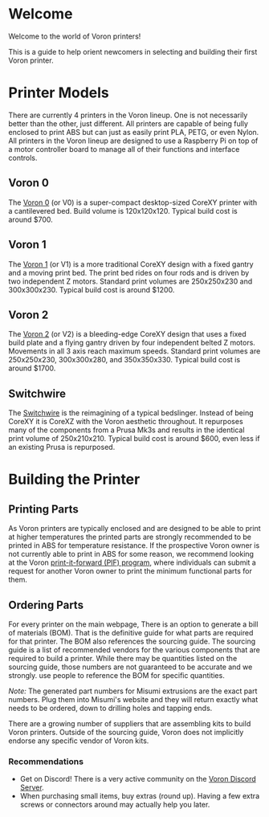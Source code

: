 # Welcome

Welcome to the world of Voron printers!

This is a guide to help orient newcomers in selecting and building their first Voron printer.

# Printer Models

There are currently 4 printers in the Voron lineup.  One is not necessarily better than the other, just different.  All printers are capable of being fully enclosed to print ABS but can just as easily print PLA, PETG, or even Nylon.  All printers in the Voron lineup are designed to use a Raspberry Pi on top of a motor controller board to manage all of their functions and interface controls.

## Voron 0

The [Voron 0](http://vorondesign.com/voron0) (or V0) is a super-compact desktop-sized CoreXY printer with a cantilevered bed.  Build volume is 120x120x120.  Typical build cost is around $700.

## Voron 1

The [Voron 1](http://vorondesign.com/voron1.8) (or V1) is a more traditional CoreXY design with a fixed gantry and a moving print bed.  The print bed rides on four rods and is driven by two independent Z motors.  Standard print volumes are 250x250x230 and 300x300x230.  Typical build cost is around $1200.

## Voron 2

The [Voron 2](http://vorondesign.com/voron2.4) (or V2) is a bleeding-edge CoreXY design that uses a fixed build plate and a flying gantry driven by four independent belted Z motors.  Movements in all 3 axis reach maximum speeds.  Standard print volumes are 250x250x230, 300x300x280, and 350x350x330.  Typical build cost is around $1700.

## Switchwire

The [Switchwire](http://vorondesign.com/voron_switchwire) is the reimagining of a typical bedslinger.  Instead of being CoreXY it is CoreXZ with the Voron aesthetic throughout.  It repurposes many of the components from a Prusa Mk3s and results in the identical print volume of 250x210x210.  Typical build cost is around $600, even less if an existing Prusa is repurposed.

# Building the Printer

## Printing Parts

As Voron printers are typically enclosed and are designed to be able to print at higher temperatures the printed parts are strongly recommended to be printed in ABS for temperature resistance.  If the prospective Voron owner is not currently able to print in ABS for some reason, we recommend looking at the Voron [print-it-forward (PIF) program](https://pif.voron.dev), where individuals can submit a request for another Voron owner to print the minimum functional parts for them.

## Ordering Parts

For every printer on the main webpage, There is an option to generate a bill of materials (BOM).  That is the definitive guide for what parts are required for that printer.  The BOM also references the sourcing guide.  The sourcing guide is a list of recommended vendors for the various components that are required to build a printer.  While there may be quantities listed on the sourcing guide, those numbers are not guaranteed to be accurate and we strongly. use people to reference the BOM for specific quantities.

_Note:_ The generated part numbers for Misumi extrusions are the exact part numbers.  Plug them into Misumi's website and they will return exactly what needs to be ordered, down to drilling holes and tapping ends.

There are a growing number of suppliers that are assembling kits to build Voron printers.  Outside of the sourcing guide, Voron does not implicitly endorse any specific vendor of Voron kits.

### Recommendations

* Get on Discord!  There is a very active community on the [Voron Discord Server](https://discord.gg/voron).
* When purchasing small items, buy extras (round up).  Having a few extra screws or connectors around may actually help you later.
